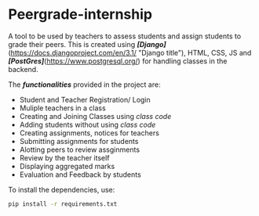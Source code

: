 # Peergrade-internship

A tool to be used by teachers to assess students and assign students to grade their peers. This is created using ***[Django]***(https://docs.djangoproject.com/en/3.1/ "Django title"), HTML, CSS, JS and ***[PostGres]***(https://www.postgresql.org/) for handling classes in the backend. 

The ***functionalities*** provided in the project are:
* Student and Teacher Registration/ Login
* Muliple teachers in a class
* Creating and Joining Classes using _class code_
* Adding students without using _class code_
* Creating assignments, notices for teachers
* Submitting assignments for students
* Alotting peers to review assginments
* Review by the teacher itself
* Displaying aggregated marks
* Evaluation and Feedback by students

To install the dependencies, use:
```bash
pip install -r requirements.txt
```
